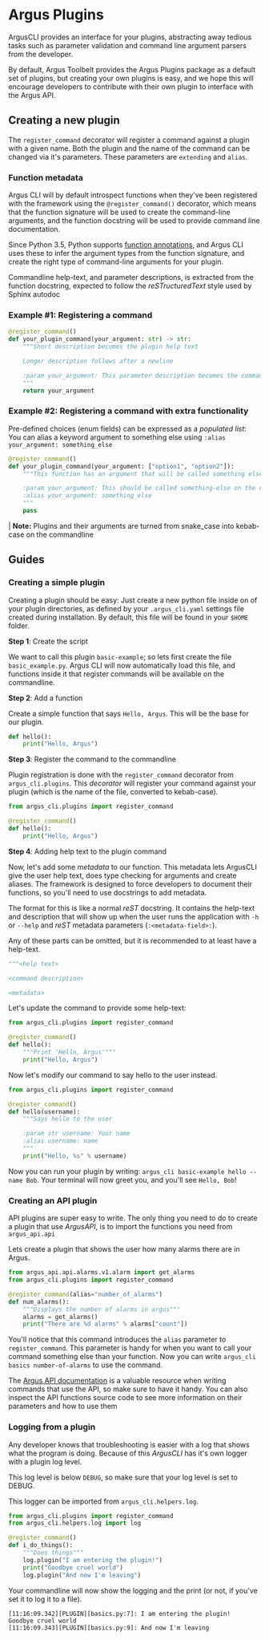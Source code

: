 Argus Plugins
================================================================================================
ArgusCLI provides an interface for your plugins, abstracting away tedious tasks such as 
parameter validation and command line argument parsers from the developer.

By default, Argus Toolbelt provides the Argus Plugins package as a default set of plugins,
but creating your own plugins is easy, and we hope this will encourage developers to
contribute with their own plugin to interface with the Argus API.


Creating a new plugin
-----------------------------------------------------------------------------------------
The `register_command` decorator will register a command against a plugin with a given name.
Both the plugin and the name of the command can be changed via it's parameters.
These parameters are `extending` and `alias`.

### Function metadata
Argus CLI will by default introspect functions when they've been registered with the framework
using the `@register_command()` decorator, which means that the function signature will be
used to create the command-line arguments, and the function docstring will be used to provide
command line documentation. 

Since Python 3.5, Python supports [function annotations](https://www.python.org/dev/peps/pep-3107/),
and Argus CLI uses these to infer the argument types from the function signature, and create
the right type of command-line arguments for your plugin.

Commandline help-text, and parameter descriptions, is extracted from the function docstring,
expected to follow the *reSTructuredText* style used by Sphinx autodoc

### Example #1: Registering a command

```python
@register_command()
def your_plugin_command(your_argument: str) -> str:
    """Short description becomes the plugin help text

    Longer description follows after a newline

    :param your_argument: This parameter description becomes the commandline argument help text
    """
    return your_argument
```

### Example #2: Registering a command with extra functionality

Pre-defined choices (enum fields) can be expressed as a *populated list*:
You can alias a keyword argument to something else using `:alias your_argument: something_else`

```python
@register_command()
def your_plugin_command(your_argument: ["option1", "option2"]):
    """This function has an argument that will be called something else on the command-line

    :param your_argument: This should be called something-else on the command-line
    :alias your_argument: something_else
    """
    pass
```

| **Note:** Plugins and their arguments are turned from snake_case into kebab-case on the commandline


Guides
-----------------------------------------------------------------------------------------

### Creating a simple plugin

Creating a plugin should be easy: Just create a new python file inside on of your plugin directories,
as defined by your `.argus_cli.yaml` settings file created during installation. By default, this file
will be found in your `$HOME` folder.


**Step 1**: Create the script

We want to call this plugin `basic-example`; so lets first create the file `basic_example.py`.
Argus CLI will now automatically load this file, and functions inside it that register commands
will be available on the commandline.


**Step 2**: Add a function

Create a simple function that says `Hello, Argus`. This will be the base for our plugin.

```python
def hello():
    print("Hello, Argus")
```

**Step 3**: Register the command to the commandline

Plugin registration is done with the `register_command` decorator from `argus_cli.plugins`.
This *decorator* will register your command against your plugin (which is the name of the file, converted
to kebab-case).

```python
from argus_cli.plugins import register_command

@register_command()
def hello():
    print("Hello, Argus")
```

**Step 4**: Adding help text to the plugin command

Now, let's add some *metadata* to our function. This metadata lets ArgusCLI give the user help text,
does type checking for arguments and create aliases. The framework is designed to force developers to
document their functions, so you'll need to use docstrings to add metadata.

The format for this is like a normal *reST* docstring. It contains the help-text and description that
will show up when the user runs the application with `-h` or `--help` and *reST* metadata parameters
(`:<metadata-field>:`).

Any of these parts can be omitted, but it is recommended to at least have a help-text.
```python
"""<help text>

<command description>

<metadata>
```

Let's update the command to provide some help-text:
```python
from argus_cli.plugins import register_command

@register_command()
def hello():
    """Print 'Hello, Argus'"""
    print("Hello, Argus")
```


Now let's modify our command to say hello to the user instead.
```python
from argus_cli.plugins import register_command

@register_command()
def hello(username):
    """Says hello to the user

    :param str username: Your name
    :alias username: name
    """
    print("Hello, %s" % username)
```

Now you can run your plugin by writing: `argus_cli basic-example hello --name Bob`.
Your terminal will now greet you, and you'll see `Hello, Bob`!


### Creating an API plugin
API plugins are super easy to write. The only thing you need to do to create a plugin
that use *ArgusAPI*, is to import the functions you need from `argus_api.api`

Lets create a plugin that shows the user how many alarms there are in Argus.
```python
from argus_api.api.alarms.v1.alarm import get_alarms
from argus_cli.plugins import register_command

@register_command(alias="number_of_alarms")
def num_alarms():
    """Displays the number of alarms in argus"""
    alarms = get_alarms()
    print("There are %d alarms" % alarms["count"])
```

You'll notice that this command introduces the `alias` parameter to `register_command`.
This parameter is handy for when you want to call your command something else than your function.
Now you can write `argus_cli basics number-of-alarms` to use the command.

The [Argus API documentation](https://docs.mnemonic.no/display/public/API/mnemonic+API+documentation) is a valuable resource
when writing commands that use the API, so make sure to have it handy. You can also inspect
the API functions source code to see more information on their parameters and how to use them

### Logging from a plugin
Any developer knows that troubleshooting is easier with a log that shows what the program is doing.
Because of this *ArgusCLI* has it's own logger with a plugin log level.

This log level is below `DEBUG`, so make sure that your log level is set to DEBUG.

This logger can be imported from `argus_cli.helpers.log`.

```python
from argus_cli.plugins import register_command
from argus_cli.helpers.log import log

@register_command()
def i_do_things():
    """Does things"""
    log.plugin("I am entering the plugin!")
    print("Goodbye cruel world")
    log.plugin("And now I'm leaving")
```

Your commandline will now show the logging and the print (or not, if you've set it to log it to a file).
```
[11:16:09.342][PLUGIN][basics.py:7]: I am entering the plugin!
Goodbye cruel world
[11:16:09.343][PLUGIN][basics.py:9]: And now I'm leaving
```
